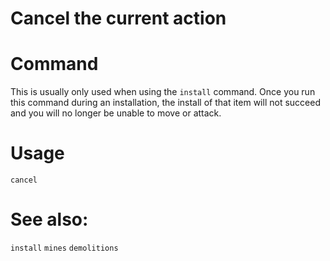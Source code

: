 # Cancel the current action

# Command
This is usually only used when using the `install` command. Once you run this command during an installation, the install of that item will not succeed and you will no longer be unable to move or attack.

# Usage
`cancel`

# See also:
`install`
`mines`
`demolitions`
